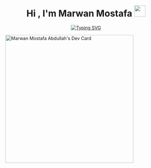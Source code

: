 <h1 align="center"><b>Hi , I'm Marwan Mostafa </b><img src="https://media.giphy.com/media/hvRJCLFzcasrR4ia7z/giphy.gif" width="35"></h1>


<p align="center">
<a href="https://git.io/typing-svg"><img src="https://readme-typing-svg.demolab.com?font=Roboto+Slab&pause=1000&center=true&vCenter=true&width=435&height=200&lines=Front-End+Developer;I'm+currently+learning+backend" alt="Typing SVG" /></a>
</p>
<a href="https://app.daily.dev/creed"><img src="https://api.daily.dev/devcards/2b479956da434779b2cf4c157b21e3a2.png?r=cqu" width="400" alt="Marwan Mostafa Abdullah's Dev Card"/></a>
